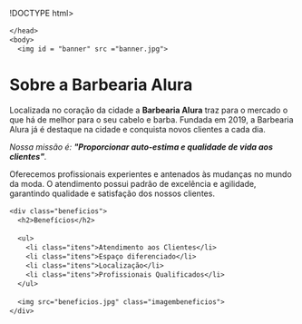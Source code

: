 !DOCTYPE html>
<html lang="pt-br">
    <head>
         <meta charset="UTF-8">
        <title>Barbearia Alura</title>
        <link rel="stylesheet" href="style.css">
        
    </head>
    <body>
      <img id = "banner" src ="banner.jpg">
  <h1>Sobre a Barbearia Alura</h1> 

  <p> Localizada no coração da cidade a <strong>Barbearia Alura</strong> traz para o mercado o que há de melhor para o seu cabelo e barba. Fundada em 2019, a Barbearia Alura já é destaque na cidade e conquista novos clientes a cada dia.</p>

  <p id = "missao"> <em>Nossa missão é: <strong>"Proporcionar auto-estima e qualidade de vida aos clientes"</strong>.</em></p>

  <p> Oferecemos profissionais experientes e antenados às mudanças no mundo da moda. O atendimento possui padrão de excelência e agilidade, garantindo qualidade e satisfação dos nossos clientes.</p>
    </body>

    <div class="beneficios">
      <h2>Benefícios</h2>

      <ul>
        <li class="itens">Atendimento aos Clientes</li>
        <li class="itens">Espaço diferenciado</li>
        <li class="itens">Localização</li>
        <li class="itens">Profissionais Qualificados</li>
      </ul>

      <img src="beneficios.jpg" class="imagembeneficios">
    </div>
    

 </html>
